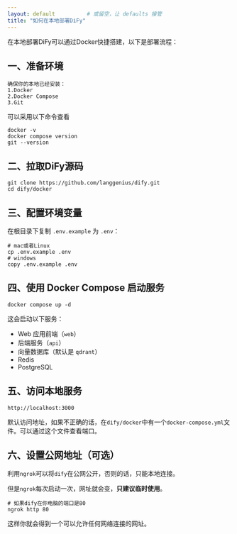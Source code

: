 ```yaml
---
layout: default          # 或留空，让 defaults 接管
title: "如何在本地部署DiFy"
---
```




在本地部署DiFy可以通过Docker快捷搭建，以下是部署流程：  



## 一、准备环境  

```properties
确保你的本地已经安装：
1.Docker
2.Docker Compose
3.Git
```



可以采用以下命令查看  



```shell
docker -v
docker compose version
git --version
```



## 二、拉取DiFy源码  

```shell
git clone https://github.com/langgenius/dify.git
cd dify/docker
```



## 三、配置环境变量  

在根目录下复制 `.env.example` 为 `.env`：  

```shell
# mac或者Linux
cp .env.example .env
# windows
copy .env.example .env
```



## 四、使用 Docker Compose 启动服务  

```shell
docker compose up -d
```

这会启动以下服务：

- Web 应用前端（`web`）
- 后端服务（`api`）
- 向量数据库（默认是 `qdrant`）
- Redis
- PostgreSQL



## 五、访问本地服务  

```shell
http://localhost:3000
```

默认访问地址，如果不正确的话，在`dify/docker`中有一个`docker-compose.yml`文件。可以通过这个文件查看端口。  



## 六、设置公网地址（可选）

利用`ngrok`可以将`dify`在公网公开，否则的话，只能本地连接。

但是`ngrok`每次启动一次，网址就会变，**只建议临时使用**。

```shell
# 如果dify在你电脑的端口是80
ngrok http 80
```

这样你就会得到一个可以允许任何网络连接的网址。



